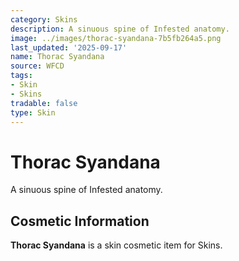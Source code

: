 ```yaml
---
category: Skins
description: A sinuous spine of Infested anatomy.
image: ../images/thorac-syandana-7b5fb264a5.png
last_updated: '2025-09-17'
name: Thorac Syandana
source: WFCD
tags:
- Skin
- Skins
tradable: false
type: Skin
---
```


# Thorac Syandana

A sinuous spine of Infested anatomy.

## Cosmetic Information

**Thorac Syandana** is a skin cosmetic item for Skins.

